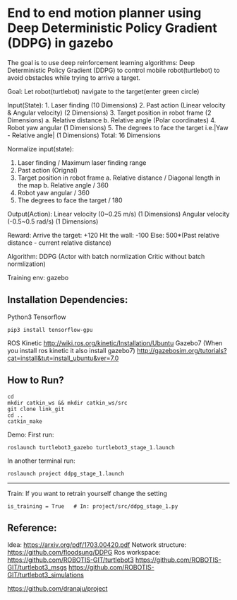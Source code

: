 # End to end motion planner using Deep Deterministic Policy Gradient (DDPG) in gazebo

The goal is to use deep reinforcement learning algorithms: Deep Deterministic Policy Gradient (DDPG) to control mobile robot(turtlebot) to avoid obstacles while trying to arrive a target.

Goal: Let robot(turtlebot) navigate to the target(enter green circle)

Input(State):
	1.	Laser finding (10 Dimensions)
  2.	Past action (Linear velocity & Angular velocity) (2 Dimensions)
	3.	Target position in robot frame (2 Dimensions)
      a. Relative distance
      b. Relative angle (Polar coordinates)
  4.  Robot yaw angular (1 Dimensions)
  5.  The degrees to face the target i.e.|Yaw - Relative angle| (1 Dimensions)
  Total: 16 Dimensions

Normalize input(state):
  1.	Laser finding / Maximum laser finding range
  2.	Past action (Orignal)
  3.	Target position in robot frame
      a. Relative distance / Diagonal length in the map
      b. Relative angle / 360
  4.  Robot yaw angular / 360
  5.  The degrees to face the target / 180

Output(Action):
Linear velocity (0~0.25 m/s) (1 Dimensions)
Angular velocity (-0.5~0.5 rad/s) (1 Dimensions)

Reward:
Arrive the target: +120
Hit the wall: -100
Else: 500*(Past relative distance - current relative distance)

Algorithm: DDPG (Actor with batch normlization Critic without batch normlization)

Training env: gazebo

## Installation Dependencies:

Python3
Tensorflow
```
pip3 install tensorflow-gpu
```
ROS Kinetic
http://wiki.ros.org/kinetic/Installation/Ubuntu
Gazebo7 (When you install ros kinetic it also install gazebo7)
http://gazebosim.org/tutorials?cat=install&tut=install_ubuntu&ver=7.0


## How to Run?
```
cd
mkdir catkin_ws && mkdir catkin_ws/src
git clone link_git
cd ..
catkin_make
```

Demo:
First run:
```
roslaunch turtlebot3_gazebo turtlebot3_stage_1.launch
```
In another terminal run:
```
roslaunch project ddpg_stage_1.launch
```
_______________________________________________________

Train:
If you want to retrain yourself change the setting

```
is_training = True   # In: project/src/ddpg_stage_1.py
```

## Reference:

Idea:
https://arxiv.org/pdf/1703.00420.pdf
Network structure:
https://github.com/floodsung/DDPG
Ros workspace:
https://github.com/ROBOTIS-GIT/turtlebot3
https://github.com/ROBOTIS-GIT/turtlebot3_msgs
https://github.com/ROBOTIS-GIT/turtlebot3_simulations

https://github.com/dranaju/project
